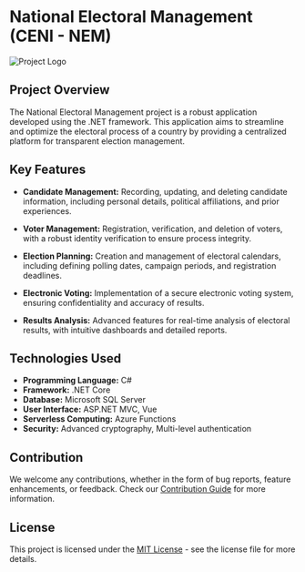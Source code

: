 # National Electoral Management (CENI - NEM)

![Project Logo](link_to_logo_image.png)

## Project Overview

The National Electoral Management project is a robust application developed using the .NET framework. This application aims to streamline and optimize the electoral process of a country by providing a centralized platform for transparent election management.

## Key Features

- **Candidate Management:** Recording, updating, and deleting candidate information, including personal details, political affiliations, and prior experiences.

- **Voter Management:** Registration, verification, and deletion of voters, with a robust identity verification to ensure process integrity.

- **Election Planning:** Creation and management of electoral calendars, including defining polling dates, campaign periods, and registration deadlines.

- **Electronic Voting:** Implementation of a secure electronic voting system, ensuring confidentiality and accuracy of results.

- **Results Analysis:** Advanced features for real-time analysis of electoral results, with intuitive dashboards and detailed reports.

## Technologies Used

- **Programming Language:** C#
- **Framework:** .NET Core
- **Database:** Microsoft SQL Server
- **User Interface:** ASP.NET MVC, Vue
- **Serverless Computing:** Azure Functions
- **Security:** Advanced cryptography, Multi-level authentication

## Contribution

We welcome any contributions, whether in the form of bug reports, feature enhancements, or feedback. Check our [Contribution Guide](link_to_contrib_guide.md) for more information.

## License

This project is licensed under the [MIT License](LICENSE.md) - see the license file for more details.

